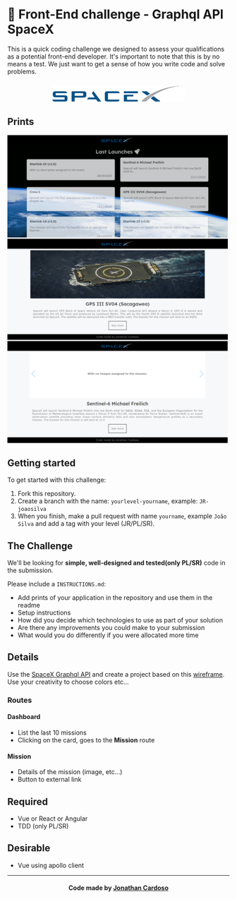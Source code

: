 # 🚀 Front-End challenge - Graphql API SpaceX

This is a quick coding challenge we designed to assess your qualifications as a potential front-end developer. It's important to note that this is by no means a test. We just want to get a sense of how you write code and solve problems.

<h3 align="center">
  <img alt="SpaceX" title="#logo" width="300px" src=".github/assets/logo.png"><br>
</h3>

## Prints

<img alt="SpaceX" title="#logo" width="500px" width="500px" src=".github/assets/dashboard.png"><br>
<img alt="SpaceX" title="#logo" width="500px" width="500px" src=".github/assets/details-mission.png"><br>
<img alt="SpaceX" title="#logo" width="500px" width="500px" src=".github/assets/details-with-not-images.png"><br>

## Getting started

To get started with this challenge:

1. Fork this repository.
2. Create a branch with the name: `yourlevel-yourname`, example: `JR-joaosilva`
3. When you finish, make a pull request with name `yourname`, example `João Silva` and add a tag with your level (JR/PL/SR).

## The Challenge

We'll be looking for **simple, well-designed and tested(only PL/SR)** code in the submission.

Please include a `INSTRUCTIONS.md`:

- Add prints of your application in the repository and use them in the readme
- Setup instructions
- How did you decide which technologies to use as part of your solution
- Are there any improvements you could make to your submission
- What would you do differently if you were allocated more time

## Details

Use the [SpaceX Graphql API](https://api.spacex.land/graphql/) and create a project based on this [wireframe](https://bit.ly/2SwvPSP). Use your creativity to choose colors etc...

### Routes

#### Dashboard

- List the last 10 missions
- Clicking on the card, goes to the **Mission** route

#### Mission

- Details of the mission (image, etc...)
- Button to external link

## Required

- Vue or React or Angular
- TDD (only PL/SR)

## Desirable

- Vue using apollo client

---

<h4 align="center">
  Code made by <a href="https://www.linkedin.com/in/jonathanccardoso/" target="_blank">Jonathan Cardoso</a>
</h4>
